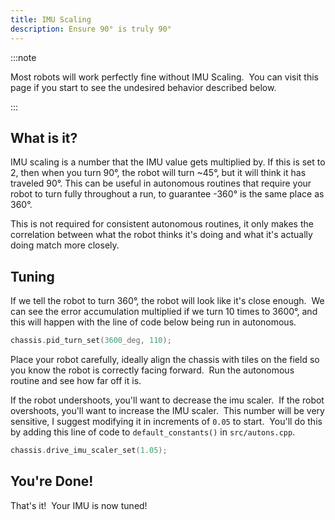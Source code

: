 ```yaml
---
title: IMU Scaling
description: Ensure 90° is truly 90°
---
```


:::note

Most robots will work perfectly fine without IMU Scaling.  You can visit this page if you start to see the undesired behavior described below.  

:::

## What is it?
IMU scaling is a number that the IMU value gets multiplied by.  If this is set to 2, then when you turn 90°, the robot will turn ~45°, but it will think it has traveled 90°.  This can be useful in autonomous routines that require your robot to turn fully throughout a run, to guarantee -360° is the same place as 360°.  

This is not required for consistent autonomous routines, it only makes the correlation between what the robot thinks it's doing and what it's actually doing match more closely.  

## Tuning 
If we tell the robot to turn 360°, the robot will look like it's close enough.  We can see the error accumulation multiplied if we turn 10 times to 3600°, and this will happen with the line of code below being run in autonomous.  
```cpp
chassis.pid_turn_set(3600_deg, 110);
```

Place your robot carefully, ideally align the chassis with tiles on the field so you know the robot is correctly facing forward.  Run the autonomous routine and see how far off it is. 

If the robot undershoots, you'll want to decrease the imu scaler.  If the robot overshoots, you'll want to increase the IMU scaler.  This number will be very sensitive, I suggest modifying it in increments of `0.05` to start.  You'll do this by adding this line of code to `default_constants()` in `src/autons.cpp`.  
```cpp
chassis.drive_imu_scaler_set(1.05);
```

## You're Done!
That's it!  Your IMU is now tuned!  